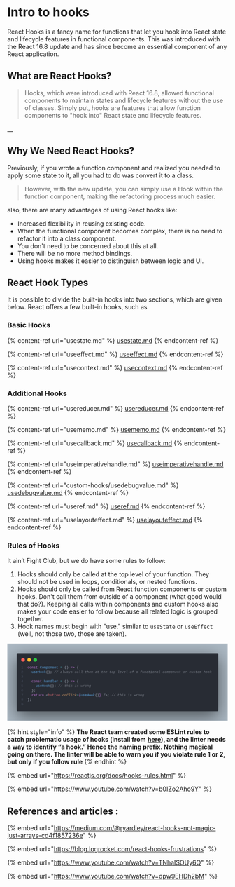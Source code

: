 # Intro to hooks

React Hooks is a fancy name for functions that let you hook into React state and lifecycle features in functional components. This was introduced with the React 16.8 update and has since become an essential component of any React application.

## What are React Hooks? <a href="#b5a7" id="b5a7"></a>

> Hooks, which were introduced with React 16.8, allowed functional components to maintain states and lifecycle features without the use of classes. Simply put, hooks are features that allow function components to "hook into" React state and lifecycle features.

__

## Why We Need React Hooks? <a href="#c1d9" id="c1d9"></a>

Previously, if you wrote a function component and realized you needed to apply some state to it, all you had to do was convert it to a class.

> However, with the new update, you can simply use a Hook within the function component, making the refactoring process much easier.

also, there are many advantages of using React hooks like:

* Increased flexibility in reusing existing code.
* &#x20;When the functional component becomes complex, there is no need to refactor it into a class component.&#x20;
* You don't need to be concerned about this at all.
* &#x20;There will be no more method bindings.&#x20;
* Using hooks makes it easier to distinguish between logic and UI.

## React Hook Types <a href="#d8b1" id="d8b1"></a>

It is possible to divide the built-in hooks into two sections, which are given below. React offers a few built-in hooks, such as

### **Basic Hooks** <a href="#4a94" id="4a94"></a>

{% content-ref url="usestate.md" %}
[usestate.md](usestate.md)
{% endcontent-ref %}

{% content-ref url="useeffect.md" %}
[useeffect.md](useeffect.md)
{% endcontent-ref %}

{% content-ref url="usecontext.md" %}
[usecontext.md](usecontext.md)
{% endcontent-ref %}

### **Additional Hooks** <a href="#3843" id="3843"></a>

{% content-ref url="usereducer.md" %}
[usereducer.md](usereducer.md)
{% endcontent-ref %}

{% content-ref url="usememo.md" %}
[usememo.md](usememo.md)
{% endcontent-ref %}

{% content-ref url="usecallback.md" %}
[usecallback.md](usecallback.md)
{% endcontent-ref %}

{% content-ref url="useimperativehandle.md" %}
[useimperativehandle.md](useimperativehandle.md)
{% endcontent-ref %}

{% content-ref url="custom-hooks/usedebugvalue.md" %}
[usedebugvalue.md](custom-hooks/usedebugvalue.md)
{% endcontent-ref %}

{% content-ref url="useref.md" %}
[useref.md](useref.md)
{% endcontent-ref %}

{% content-ref url="uselayouteffect.md" %}
[uselayouteffect.md](uselayouteffect.md)
{% endcontent-ref %}

### Rules of Hooks <a href="#rules-of-hooks" id="rules-of-hooks"></a>

It ain’t Fight Club, but we do have some rules to follow:

1. Hooks should only be called at the top level of your function. They should not be used in loops, conditionals, or nested functions.
2. Hooks should only be called from React function components or custom hooks. Don't call them from outside of a component (what good would that do?). Keeping all calls within components and custom hooks also makes your code easier to follow because all related logic is grouped together.
3. Hook names must begin with "use." similar to `useState` or `useEffect` (well, not those two, those are taken).

![](<../.gitbook/assets/Hook rule.png>)

{% hint style="info" %}
**The React team created some ESLint rules to catch problematic usage of hooks (install from** [**here**](https://reactjs.org/docs/hooks-rules.html#eslint-plugin)**), and the linter needs a way to identify “a hook.” Hence the naming prefix. Nothing magical going on there. The linter will be able to warn you if you violate rule 1 or 2, but only if you follow rule**&#x20;
{% endhint %}

{% embed url="https://reactjs.org/docs/hooks-rules.html" %}

{% embed url="https://www.youtube.com/watch?v=b0IZo2Aho9Y" %}

## References and articles :

{% embed url="https://medium.com/@ryardley/react-hooks-not-magic-just-arrays-cd4f1857236e" %}

{% embed url="https://blog.logrocket.com/react-hooks-frustrations" %}

{% embed url="https://www.youtube.com/watch?v=TNhaISOUy6Q" %}

{% embed url="https://www.youtube.com/watch?v=dpw9EHDh2bM" %}
